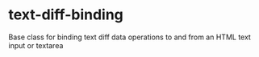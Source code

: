 # text-diff-binding

Base class for binding text diff data operations to and from an HTML text input or textarea
